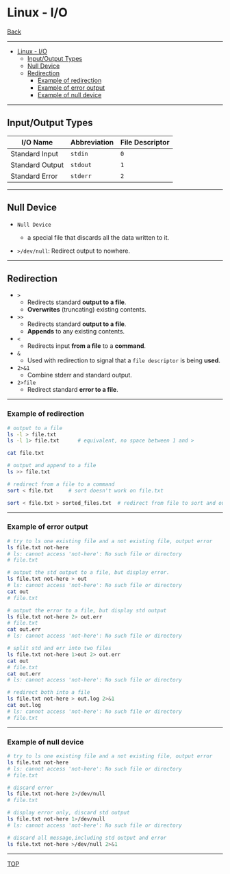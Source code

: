 # Linux - I/O

[Back](../index.md)

---

- [Linux - I/O](#linux---io)
  - [Input/Output Types](#inputoutput-types)
  - [Null Device](#null-device)
  - [Redirection](#redirection)
    - [Example of redirection](#example-of-redirection)
    - [Example of error output](#example-of-error-output)
    - [Example of null device](#example-of-null-device)

---

## Input/Output Types

| I/O Name        | Abbreviation | File Descriptor |
| --------------- | ------------ | --------------- |
| Standard Input  | `stdin`      | `0`             |
| Standard Output | `stdout`     | `1`             |
| Standard Error  | `stderr`     | `2`             |

---

## Null Device

- `Null Device`

  - a special file that discards all the data written to it.

- `>/dev/null`: Redirect output to nowhere.

---

## Redirection

- `>`
  - Redirects standard **output to a file**.
  - **Overwrites** (truncating) existing contents.
- `>>`
  - Redirects standard **output to a file**.
  - **Appends** to any existing contents.
- `<`
  - Redirects input **from a file** to a **command**.
- `&`
  - Used with redirection to signal that a `file descriptor` is being **used**.
- `2>&1`
  - Combine stderr and standard output.
- `2>file`
  - Redirect standard **error to a file**.

---

### Example of redirection

```sh
# output to a file
ls -l > file.txt
ls -l 1> file.txt      # equivalent, no space between 1 and >

cat file.txt

# output and append to a file
ls >> file.txt

# redirect from a file to a command
sort < file.txt     # sort doesn't work on file.txt

sort < file.txt > sorted_files.txt  # redirect from file to sort and output to the new txt
```

---

### Example of error output

```sh
# try to ls one existing file and a not existing file, output error
ls file.txt not-here
# ls: cannot access 'not-here': No such file or directory
# file.txt

# output the std output to a file, but display error.
ls file.txt not-here > out
# ls: cannot access 'not-here': No such file or directory
cat out
# file.txt

# output the error to a file, but display std output
ls file.txt not-here 2> out.err
# file.txt
cat out.err
# ls: cannot access 'not-here': No such file or directory

# split std and err into two files
ls file.txt not-here 1>out 2> out.err
cat out
# file.txt
cat out.err
# ls: cannot access 'not-here': No such file or directory

# redirect both into a file
ls file.txt not-here > out.log 2>&1
cat out.log
# ls: cannot access 'not-here': No such file or directory
# file.txt
```

---

### Example of null device

```sh
# try to ls one existing file and a not existing file, output error
ls file.txt not-here
# ls: cannot access 'not-here': No such file or directory
# file.txt

# discard error
ls file.txt not-here 2>/dev/null
# file.txt

# display error only, discard std output
ls file.txt not-here 1>/dev/null
# ls: cannot access 'not-here': No such file or directory

# discard all message,including std output and error
ls file.txt not-here >/dev/null 2>&1
```

---

[TOP](#linux---io)
